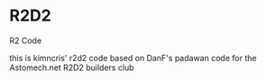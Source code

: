 R2D2
====

R2 Code


this is kimncris' r2d2 code based on DanF's padawan code for the Astomech.net R2D2 builders club

